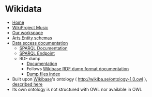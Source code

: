 # Wikidata

* [Home](https://www.wikidata.org/wiki/Wikidata:Main_Page)
* [WikiProject Music](https://www.wikidata.org/wiki/Wikidata:WikiProject_Music)
* [Our workspace](https://www.wikidata.org/wiki/User:Danysan1/Polifonia-Wikidata_matching)
* [Arts Entity schemas](https://www.wikidata.org/wiki/Wikidata:Database_reports/EntitySchema_directory#arts)
* [Data sccess documentation](https://www.wikidata.org/wiki/Wikidata:Data_access)
    * [SPARQL Documentation](https://www.wikidata.org/wiki/Wikidata:SPARQL_query_service/Wikidata_Query_Help)
    * [SPARQL Endpoint](https://query.wikidata.org/)
    * RDF dump
        * [Documentation](https://www.wikidata.org/wiki/Wikidata:Database_download#RDF_dumps)
        * Follows [Wikibase RDF dump format documentation](https://www.mediawiki.org/wiki/Wikibase/Indexing/RDF_Dump_Format)
        * [Dump files index](https://dumps.wikimedia.org/wikidatawiki/entities/)
* Built upon [Wikibase](https://wikiba.se/)'s ontology ( http://wikiba.se/ontology-1.0.owl ), [described here](https://www.mediawiki.org/wiki/Wikibase/Indexing/RDF_Dump_Format)
* Its own ontology is not structured with OWL nor available in OWL
